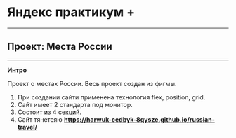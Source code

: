 # Яндекс практикум +

---

## Проект: Места России

---

**Интро**

Проект о местах России.
Весь проект создан из фигмы.

1. При создании сайти применена технология flex, position, grid.
2. Сайт имеет 2 стандарта под монитор.
3. Состоит из 4 секций.
4. Сайт тянетсяю
   **https://harwuk-cedbyk-8qysze.github.io/russian-travel/**

